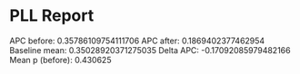 # PLL Report

APC before: 0.35786109754111706
APC after: 0.1869402377462954
Baseline mean: 0.35028920371275035
Delta APC: -0.17092085979482166
Mean p (before): 0.430625